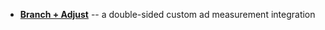 * [**Branch + Adjust**](/recipes/analytics_adjust/) -- a double-sided custom ad measurement integration
